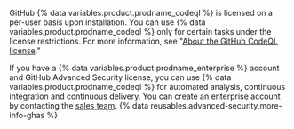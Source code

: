 GitHub {% data variables.product.prodname_codeql %} is licensed on a per-user basis upon installation. You can use {% data variables.product.prodname_codeql %} only for certain tasks under the license restrictions. For more information, see "[About the GitHub CodeQL license](/code-security/code-scanning/using-the-codeql-cli/about-the-codeql-cli#about-the-github-codeql-license)."
 
If you have a {% data variables.product.prodname_enterprise %} account and GitHub Advanced Security license, you can use {% data variables.product.prodname_codeql %} for automated analysis, continuous integration and continuous delivery. You can create an enterprise account by contacting the [sales team](https://enterprise.github.com/contact). {% data reusables.advanced-security.more-info-ghas %}